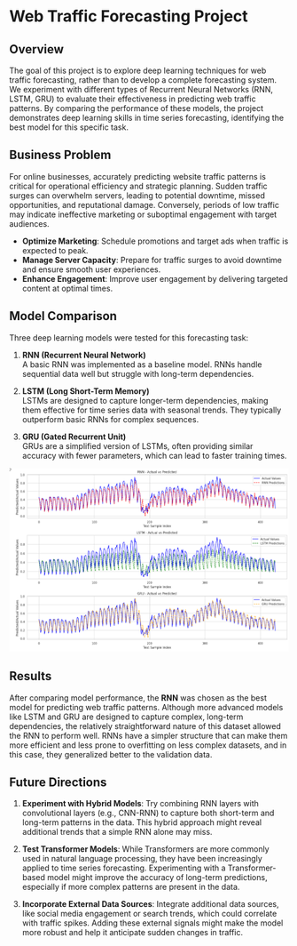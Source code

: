 # Web Traffic Forecasting Project
## Overview
The goal of this project is to explore deep learning techniques for web traffic forecasting, rather than to develop a complete forecasting system. We experiment with different types of Recurrent Neural Networks (RNN, LSTM, GRU) to evaluate their effectiveness in predicting web traffic patterns. By comparing the performance of these models, the project demonstrates deep learning skills in time series forecasting, identifying the best model for this specific task.

## Business Problem

For online businesses, accurately predicting website traffic patterns is critical for operational efficiency and strategic planning. Sudden traffic surges can overwhelm servers, leading to potential downtime, missed opportunities, and reputational damage. Conversely, periods of low traffic may indicate ineffective marketing or suboptimal engagement with target audiences.

- **Optimize Marketing**: Schedule promotions and target ads when traffic is expected to peak.
- **Manage Server Capacity**: Prepare for traffic surges to avoid downtime and ensure smooth user experiences.
- **Enhance Engagement**: Improve user engagement by delivering targeted content at optimal times.

## Model Comparison

Three deep learning models were tested for this forecasting task:

1. **RNN (Recurrent Neural Network)**  
   A basic RNN was implemented as a baseline model. RNNs handle sequential data well but struggle with long-term dependencies.

2. **LSTM (Long Short-Term Memory)**  
   LSTMs are designed to capture longer-term dependencies, making them effective for time series data with seasonal trends. They typically outperform basic RNNs for complex sequences.

3. **GRU (Gated Recurrent Unit)**  
   GRUs are a simplified version of LSTMs, often providing similar accuracy with fewer parameters, which can lead to faster training times.

![Model Comparison](images/Model_comparsion.png)


## Results

After comparing model performance, the **RNN** was chosen as the best model for predicting web traffic patterns. Although more advanced models like LSTM and GRU are designed to capture complex, long-term dependencies, the relatively straightforward nature of this dataset allowed the RNN to perform well. RNNs have a simpler structure that can make them more efficient and less prone to overfitting on less complex datasets, and in this case, they generalized better to the validation data.

## Future Directions
1. **Experiment with Hybrid Models**: Try combining RNN layers with convolutional layers (e.g., CNN-RNN) to capture both short-term and long-term patterns in the data. This hybrid approach might reveal additional trends that a simple RNN alone may miss.

2. **Test Transformer Models**: While Transformers are more commonly used in natural language processing, they have been increasingly applied to time series forecasting. Experimenting with a Transformer-based model might improve the accuracy of long-term predictions, especially if more complex patterns are present in the data.

3. **Incorporate External Data Sources**: Integrate additional data sources, like social media engagement or search trends, which could correlate with traffic spikes. Adding these external signals might make the model more robust and help it anticipate sudden changes in traffic.

